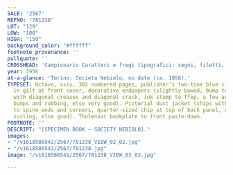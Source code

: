 ```yaml
---
SALE: '2567'
REFNO: "781238"
LOT: "129"
LOW: "100"
HIGH: "150"
background_color: "#ffffff"
footnote_provenance: ''
pullquote: ''
CROSSHEAD: 'Campionario Caratteri e fregi tipografici: segni, filetti, numeri.'
year: 1956
at-a-glance: 'Torino: Societa Nebiolo, no date (ca. 1956).'
TYPESET: Octavo, xxiv, 302 numbered pages, publisher’s two-tone blue cloth, stamped
  in gilt at front cover, decorative endpapers (slightly bowed, bump to lower corner
  with diagonal creases and diagonal crack, ink stamp to ffep, a few additional minor
  bumps and rubbing, else very good). Pictorial dust jacket (chips with minor loss
  to spine ends and corners, quarter-sized chip at top of back panel, rubbing and
  soiling, else good). Tholenaar bookplate to front paste-down.
FOOTNOTE: ''
DESCRIPT: "[SPECIMEN BOOK — SOCIETY NEBIOLO]."
images:
- "/v1618586542/2567/781238_VIEW_02_02.jpg"
- "/v1618586543/2567/781238.jpg"
image: "/v1618586541/2567/781238_VIEW_03_03.jpg"

---
```

